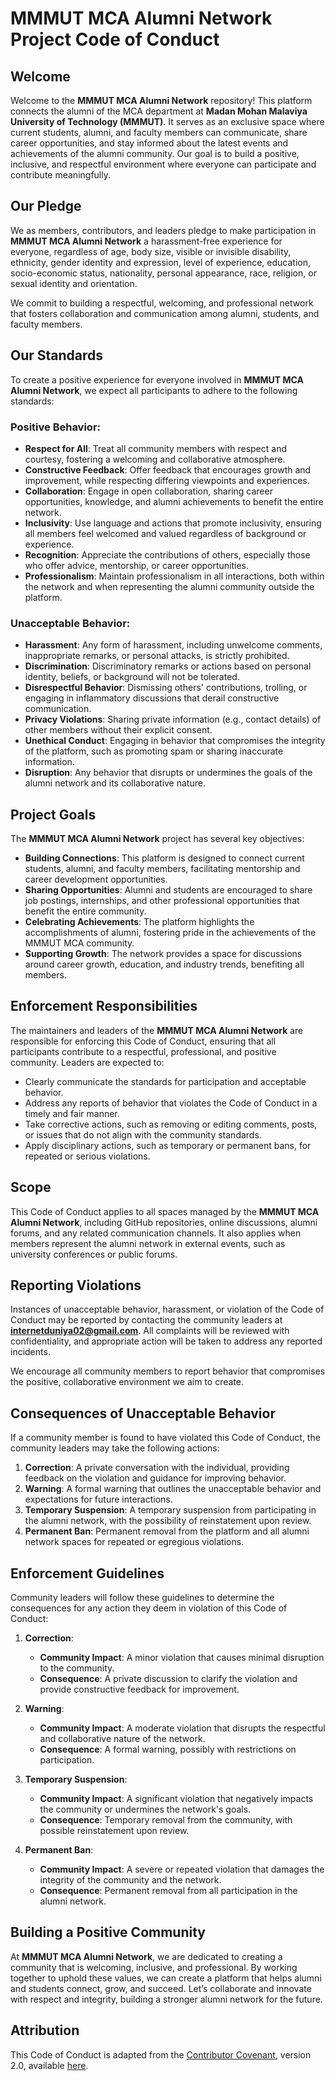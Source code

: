 # MMMUT MCA Alumni Network Project Code of Conduct

## Welcome

Welcome to the **MMMUT MCA Alumni Network** repository! This platform connects the alumni of the MCA department at **Madan Mohan Malaviya University of Technology (MMMUT)**. It serves as an exclusive space where current students, alumni, and faculty members can communicate, share career opportunities, and stay informed about the latest events and achievements of the alumni community. Our goal is to build a positive, inclusive, and respectful environment where everyone can participate and contribute meaningfully.

## Our Pledge

We as members, contributors, and leaders pledge to make participation in **MMMUT MCA Alumni Network** a harassment-free experience for everyone, regardless of age, body size, visible or invisible disability, ethnicity, gender identity and expression, level of experience, education, socio-economic status, nationality, personal appearance, race, religion, or sexual identity and orientation.

We commit to building a respectful, welcoming, and professional network that fosters collaboration and communication among alumni, students, and faculty members.

## Our Standards

To create a positive experience for everyone involved in **MMMUT MCA Alumni Network**, we expect all participants to adhere to the following standards:

### Positive Behavior:
- **Respect for All**: Treat all community members with respect and courtesy, fostering a welcoming and collaborative atmosphere.
- **Constructive Feedback**: Offer feedback that encourages growth and improvement, while respecting differing viewpoints and experiences.
- **Collaboration**: Engage in open collaboration, sharing career opportunities, knowledge, and alumni achievements to benefit the entire network.
- **Inclusivity**: Use language and actions that promote inclusivity, ensuring all members feel welcomed and valued regardless of background or experience.
- **Recognition**: Appreciate the contributions of others, especially those who offer advice, mentorship, or career opportunities.
- **Professionalism**: Maintain professionalism in all interactions, both within the network and when representing the alumni community outside the platform.

### Unacceptable Behavior:
- **Harassment**: Any form of harassment, including unwelcome comments, inappropriate remarks, or personal attacks, is strictly prohibited.
- **Discrimination**: Discriminatory remarks or actions based on personal identity, beliefs, or background will not be tolerated.
- **Disrespectful Behavior**: Dismissing others' contributions, trolling, or engaging in inflammatory discussions that derail constructive communication.
- **Privacy Violations**: Sharing private information (e.g., contact details) of other members without their explicit consent.
- **Unethical Conduct**: Engaging in behavior that compromises the integrity of the platform, such as promoting spam or sharing inaccurate information.
- **Disruption**: Any behavior that disrupts or undermines the goals of the alumni network and its collaborative nature.

## Project Goals

The **MMMUT MCA Alumni Network** project has several key objectives:

- **Building Connections**: This platform is designed to connect current students, alumni, and faculty members, facilitating mentorship and career development opportunities.
- **Sharing Opportunities**: Alumni and students are encouraged to share job postings, internships, and other professional opportunities that benefit the entire community.
- **Celebrating Achievements**: The platform highlights the accomplishments of alumni, fostering pride in the achievements of the MMMUT MCA community.
- **Supporting Growth**: The network provides a space for discussions around career growth, education, and industry trends, benefiting all members.

## Enforcement Responsibilities

The maintainers and leaders of the **MMMUT MCA Alumni Network** are responsible for enforcing this Code of Conduct, ensuring that all participants contribute to a respectful, professional, and positive community. Leaders are expected to:

- Clearly communicate the standards for participation and acceptable behavior.
- Address any reports of behavior that violates the Code of Conduct in a timely and fair manner.
- Take corrective actions, such as removing or editing comments, posts, or issues that do not align with the community standards.
- Apply disciplinary actions, such as temporary or permanent bans, for repeated or serious violations.

## Scope

This Code of Conduct applies to all spaces managed by the **MMMUT MCA Alumni Network**, including GitHub repositories, online discussions, alumni forums, and any related communication channels. It also applies when members represent the alumni network in external events, such as university conferences or public forums.

## Reporting Violations

Instances of unacceptable behavior, harassment, or violation of the Code of Conduct may be reported by contacting the community leaders at **internetduniya02@gmail.com**. All complaints will be reviewed with confidentiality, and appropriate action will be taken to address any reported incidents.

We encourage all community members to report behavior that compromises the positive, collaborative environment we aim to create.

## Consequences of Unacceptable Behavior

If a community member is found to have violated this Code of Conduct, the community leaders may take the following actions:

1. **Correction**: A private conversation with the individual, providing feedback on the violation and guidance for improving behavior.
2. **Warning**: A formal warning that outlines the unacceptable behavior and expectations for future interactions.
3. **Temporary Suspension**: A temporary suspension from participating in the alumni network, with the possibility of reinstatement upon review.
4. **Permanent Ban**: Permanent removal from the platform and all alumni network spaces for repeated or egregious violations.

## Enforcement Guidelines

Community leaders will follow these guidelines to determine the consequences for any action they deem in violation of this Code of Conduct:

1. **Correction**:
   - **Community Impact**: A minor violation that causes minimal disruption to the community.
   - **Consequence**: A private discussion to clarify the violation and provide constructive feedback for improvement.

2. **Warning**:
   - **Community Impact**: A moderate violation that disrupts the respectful and collaborative nature of the network.
   - **Consequence**: A formal warning, possibly with restrictions on participation.

3. **Temporary Suspension**:
   - **Community Impact**: A significant violation that negatively impacts the community or undermines the network's goals.
   - **Consequence**: Temporary removal from the community, with possible reinstatement upon review.

4. **Permanent Ban**:
   - **Community Impact**: A severe or repeated violation that damages the integrity of the community and the network.
   - **Consequence**: Permanent removal from all participation in the alumni network.

## Building a Positive Community

At **MMMUT MCA Alumni Network**, we are dedicated to creating a community that is welcoming, inclusive, and professional. By working together to uphold these values, we can create a platform that helps alumni and students connect, grow, and succeed. Let’s collaborate and innovate with respect and integrity, building a stronger alumni network for the future.

## Attribution

This Code of Conduct is adapted from the [Contributor Covenant](https://www.contributor-covenant.org), version 2.0, available [here](https://www.contributor-covenant.org/version/2/0/code_of_conduct.html).

